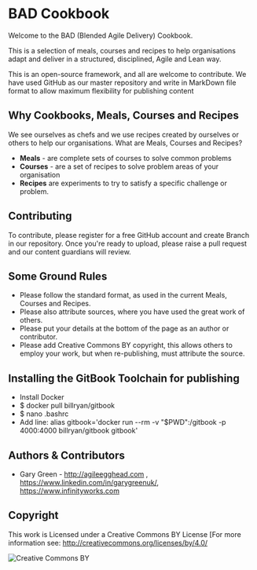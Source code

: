 # BAD Cookbook

Welcome to the BAD (Blended Agile Delivery) Cookbook.

This is a selection of meals, courses and recipes to help organisations adapt and deliver in a structured, disciplined, Agile and Lean way.

This is an open-source framework, and all are welcome to contribute.  We have used GitHub as our master repository and write in MarkDown file format to allow maximum flexibility for publishing content

## Why Cookbooks, Meals, Courses and Recipes

We see ourselves as chefs and we use recipes created by ourselves or others to help our organisations.  What are Meals, Courses and Recipes?

- **Meals** - are complete sets of courses to solve common problems
- **Courses** - are a set of recipes to solve problem areas of your organisation
- **Recipes** are experiments to try to satisfy a specific challenge or problem.

## Contributing

To contribute, please register for a free GitHub account and create Branch in our repository.  Once you're ready to upload, please raise a pull request and our content guardians will review.

## Some Ground Rules

- Please follow the standard format, as used in the current Meals, Courses and Recipes.
- Please also attribute sources, where you have used the great work of others.
- Please put your details at the bottom of the page as an author or contributor.
- Please add Creative Commons BY copyright, this allows others to employ your work, but when re-publishing, must attribute the source.

## Installing the GitBook Toolchain for publishing

- Install Docker
- $ docker pull billryan/gitbook
- $ nano .bashrc
- Add line: alias gitbook='docker run --rm -v "$PWD":/gitbook -p 4000:4000 billryan/gitbook gitbook' 

## Authors & Contributors

- Gary Green - http://agileegghead.com , https://www.linkedin.com/in/garygreenuk/, https://www.infinityworks.com

## Copyright

This work is Licensed under a Creative Commons BY License [For more information see: http://creativecommons.org/licenses/by/4.0/

![Creative Commons BY](https://i.creativecommons.org/l/by/4.0/88x31.png)